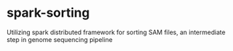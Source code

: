 # spark-sorting
Utilizing spark distributed framework for sorting SAM files, an intermediate step in genome sequencing pipeline
